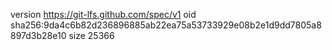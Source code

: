 version https://git-lfs.github.com/spec/v1
oid sha256:9da4c6b82d236896885ab22ea75a53733929e08b2e1d9dd7805a8897d3b28e10
size 25366
